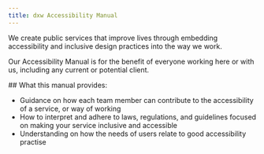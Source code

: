 ```yaml
---
title: dxw Accessibility Manual
---
```

We create public services that improve lives through embedding accessibility and inclusive design practices into the way we work. 

Our Accessibility Manual is for the benefit of everyone working here or with us, including any current or potential client.

\## What this manual provides:

* Guidance on how each team member can contribute to the accessibility of a service, or way of working
* How to interpret and adhere to laws, regulations, and guidelines focused on making your service inclusive and accessible
* Understanding on how the needs of users relate to good accessibility practise